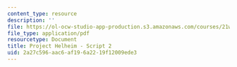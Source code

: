 ```yaml
---
content_type: resource
description: ''
file: https://ol-ocw-studio-app-production.s3.amazonaws.com/courses/21w-763j-transmedia-storytelling-modern-science-fiction-spring-2014/2a27c596aac6af196a2219f12009ede3_MIT21W_763JS14_Blog_2.pdf
file_type: application/pdf
resourcetype: Document
title: Project Helheim - Script 2
uid: 2a27c596-aac6-af19-6a22-19f12009ede3
---
```


